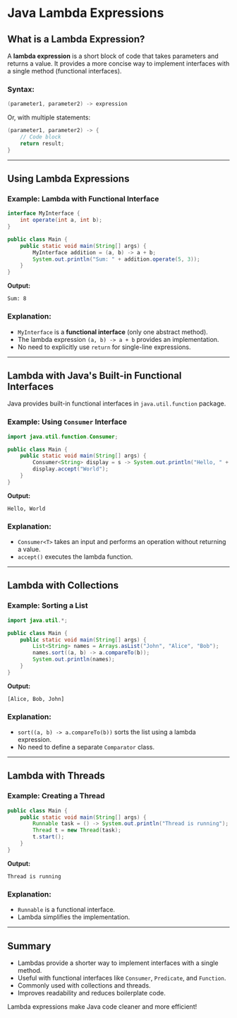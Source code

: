 # Java Lambda Expressions

## What is a Lambda Expression?

A **lambda expression** is a short block of code that takes parameters and returns a value. It provides a more concise way to implement interfaces with a single method (functional interfaces).

### Syntax:

```java
(parameter1, parameter2) -> expression
```

Or, with multiple statements:

```java
(parameter1, parameter2) -> {
    // Code block
    return result;
}
```

---

## Using Lambda Expressions

### Example: Lambda with Functional Interface

```java
interface MyInterface {
    int operate(int a, int b);
}

public class Main {
    public static void main(String[] args) {
        MyInterface addition = (a, b) -> a + b;
        System.out.println("Sum: " + addition.operate(5, 3));
    }
}
```

**Output:**

```
Sum: 8
```

### Explanation:

- `MyInterface` is a **functional interface** (only one abstract method).
- The lambda expression `(a, b) -> a + b` provides an implementation.
- No need to explicitly use `return` for single-line expressions.

---

## Lambda with Java's Built-in Functional Interfaces

Java provides built-in functional interfaces in `java.util.function` package.

### Example: Using `Consumer` Interface

```java
import java.util.function.Consumer;

public class Main {
    public static void main(String[] args) {
        Consumer<String> display = s -> System.out.println("Hello, " + s);
        display.accept("World");
    }
}
```

**Output:**

```
Hello, World
```

### Explanation:

- `Consumer<T>` takes an input and performs an operation without returning a value.
- `accept()` executes the lambda function.

---

## Lambda with Collections

### Example: Sorting a List

```java
import java.util.*;

public class Main {
    public static void main(String[] args) {
        List<String> names = Arrays.asList("John", "Alice", "Bob");
        names.sort((a, b) -> a.compareTo(b));
        System.out.println(names);
    }
}
```

**Output:**

```
[Alice, Bob, John]
```

### Explanation:

- `sort((a, b) -> a.compareTo(b))` sorts the list using a lambda expression.
- No need to define a separate `Comparator` class.

---

## Lambda with Threads

### Example: Creating a Thread

```java
public class Main {
    public static void main(String[] args) {
        Runnable task = () -> System.out.println("Thread is running");
        Thread t = new Thread(task);
        t.start();
    }
}
```

**Output:**

```
Thread is running
```

### Explanation:

- `Runnable` is a functional interface.
- Lambda simplifies the implementation.

---

## Summary

- Lambdas provide a shorter way to implement interfaces with a single method.
- Useful with functional interfaces like `Consumer`, `Predicate`, and `Function`.
- Commonly used with collections and threads.
- Improves readability and reduces boilerplate code.

Lambda expressions make Java code cleaner and more efficient!

